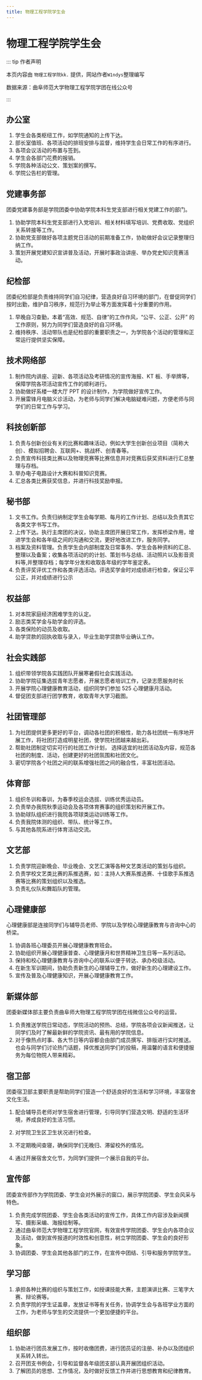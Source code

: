 ```yaml
---
title: 物理工程学院学生会
---
```


# 物理工程学院学生会

::: tip 作者声明

本页内容由 `物理工程学院kk.` 提供，网站作者`W1ndys`整理编写

数据来源：曲阜师范大学物理工程学院学团在线公众号

:::

## 办公室

1. 学生会各类枢纽工作，如学院通知的上传下达。
2. 部长室值班、各项活动的排班安排与监督，维持学生会日常工作的有序进行。
3. 各项会议活动的布置与签到。
4. 学生会各部门花费的报销。
5. 学院各种活动公文、策划案的撰写。
6. 学院公告栏的管理。

## 党建事务部

团委党建事务部是学院团委中协助学院本科生党支部进行相关党建工作的部门。

1. 协助学院本科生党支部进行入党培训、相关材料填写培训、党费收取、党组织关系转接等工作。
2. 协助党支部做好各项主题党日活动的前期准备工作，协助做好会议记录整理归纳工作。
3. 策划开展党建知识宣讲普及活动，开展时事政治讲座、举办党史知识竞赛活动。

## 纪检部

团委纪检部是负责维持同学们自习纪律，营造良好自习环境的部门，在督促同学们按时出勤，维护自习秩序，规范行为举止等方面发挥着十分重要的作用。

1. 早晚自习查勤，本着“高效、规范、自律”的工作作风，“公平、公正、公开” 的工作原则，努力为同学们营造良好的自习环境。
2. 维持秩序、活动带队也是纪检部的重要职责之一，为学院各个活动的管理和正常运行提供坚实保障。

## 技术网络部

1. 制作院内讲座、迎新、各项活动及考研情况的宣传海报、KT 板、手举牌等，保障学院各项活动宣传工作的顺利进行。
2. 协助做好系楼一楼大厅 PPT 的设计制作，为学院做好宣传工作。
3. 开展雷锋月电脑义诊活动，为老师与同学们解决电脑疑难问题，方便老师与同学们的日常工作与学习。

## 科技创新部

1. 负责与创新创业有关的比赛和趣味活动，例如大学生创新创业项目（简称大创）、模拟招聘会、互联网+、挑战杯、创青春等。
2. 负责宣传科技类比赛以及物理竞赛等比赛信息并对竞赛后获奖资料进行汇总整理与存档。
3. 举办电子电路设计大赛和科普知识竞赛。
4. 汇总各类比赛获奖信息，并进行科技奖励申报。

## 秘书部

1. 文书工作。负责归纳制定学生会每学期、每月的工作计划、总结以及负责其它各类文字书写工作。
2. 上传下达。执行主席团的决议，协助主席团开展日常工作，发挥桥梁作用，增进学生会和各年级之间的沟通和交流，更好地改进工作，服务同学。
3. 档案及资料管理。负责学生会内部制度及日常事务、学生会各种资料的汇总、整理以及备案；收集各项活动的的计划、策划书与总结、活动照片以及影音资料等,并整理存档；每学年分发和收取各年级的学年鉴定表。
4. 负责评奖评优工作和各类评选活动。评选奖学金时对成绩进行检查，保证公平公正，并对成绩进行公示

## 权益部

1. 对本院家庭经济困难学生的认定。
2. 励志类奖学金与助学金的评选。
3. 各类保险的动员及收取。
4. 助学贷款的回执收取与录入，毕业生助学贷款毕业确认工作。

## 社会实践部

1. 组织带领学院各实践团队开展寒暑假社会实践活动。
2. 协助学院征集选拔青年志愿者，开展志愿者培训工作，记录志愿服务时长
3. 开展学院心理健康教育活动，组织同学们参加 525 心理健康月活动。
4. 督促团支部进行团学教育，收取青年大学习截图。

## 社团管理部

1. 为社团提供更多更好的平台，调动各社团的积极性，助力各社团统一有序地开展工作，将社团打造成明星社团，使学院社团越来越出彩。
2. 帮助社团制定切实可行的社团工作计划， 选择适宜的社团活动及内容，规范各社团的制度、活动，创建更好的社团氛围和社团文化。
3. 密切学院各个社团之间的联系增强社团之间的融合性，丰富社团活动。

## 体育部

1. 组织冬训和春训，为春季校运会选拔、训练优秀运动员。
2. 负责举办我院秋季运动会及各项体育赛事的组织策划和开展工作。
3. 协助球队组织进行我院各项球类运动训练等工作。
4. 负责我院体测的组织、带队、统计等工作。
5. 与其他各院系进行体育活动交流。

## 文艺部

1. 负责学院迎新晚会、毕业晚会、文艺汇演等各种文艺类活动的策划与组织。
2. 负责学校文艺类比赛的系推选赛，如：主持人大赛系推选赛、十佳歌手系推选赛等比赛的策划组织以及推选。
3. 负责礼仪队和舞蹈队的管理。

## 心理健康部

心理健康部是连接同学们与辅导员老师、学院以及学校心理健康教育与咨询中心的桥梁。

1. 协调各班心理委员开展心理健康教育班会。
2. 协助组织开展心理健康普查、心理健康月和世界精神卫生日等一系列活动。
3. 保持和校心理健康教育与咨询中心的联系以便于转达、承办校级活动。
4. 在新生军训期间，协助负责新生的心理辅导工作，做好新生的心理建设工作。
5. 宣传及普及心理健康知识，开展心理健康教育工作。

## 新媒体部

团委新媒体部主要负责曲阜师大物理工程学院学团在线微信公众号的运营。

1. 负责推送学院日常动态，学院活动的预热、总结，学院各项会议新闻推送，让同学们及时了解最新鲜的学院资讯、最有用的学院信息。
2. 对于像热点时事、各大节日等内容都会由部门成员撰写、排版进行实时推送。也会与同学们讨论热门话题，择优推送同学们的投稿，用温馨的语言和便捷服务为每位物院人带来精彩。

## 宿卫部

团委宿卫部主要职责是帮助同学们营造一个舒适良好的生活和学习环境，丰富宿舍文化生活。

1. 配合辅导员老师对学生宿舍进行管理，引导同学们营造文明、舒适的生活环境，养成良好的生活习惯。
2. 对学院卫生区卫生状况进行检查。

3. 不定期晚间查寝，确保同学们无晚归、滞留校外的情况。
4. 通过开展宿舍文化节，为同学们提供一个展示自我的平台。

## 宣传部

团委宣传部作为学院团委、学生会对外展示的窗口，展示学院团委、学生会风采与特色。

1. 负责完成学院团委、学生会各类活动的宣传工作，具体工作内容涉及新闻撰写、摄影采编、海报绘制等。
2. 通过曲阜师范大学物理工程学院官网，有效宣传学院团委、学生会内各项会议及活动，做到宣传报道的时效性和创意性，树立学院团委、学生会的良好形象。
3. 协调团委、学生会其他各部门的工作，在宣传中团结、引导和服务学院学生。

## 学习部

1. 承担各种比赛的组织与策划工作，如授课技能大赛，主题演讲比赛、三笔字大赛、辩论赛等。
2. 负责学院的学生证盖章，发放证书等有关任务，协调学生会与各班学业方面的工作，为老师与学生的交流提供一个更加便捷的平台。

## 组织部

1. 协助进行团员发展工作，按时收缴团费，进行团员证的注册、补办以及团组织关系转入转出。
2. 召开团支书例会，引导和监督各年级团支部认真开展团组织活动。
3. 了解团员的思想、工作情况，及时做好反馈工作并进行思想教育和纪律教育。

